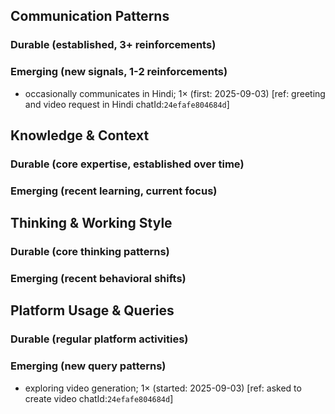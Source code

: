 ## Communication Patterns
### Durable (established, 3+ reinforcements)

### Emerging (new signals, 1-2 reinforcements)
- occasionally communicates in Hindi; 1× (first: 2025-09-03) [ref: greeting and video request in Hindi chatId:`24efafe804684d`]

## Knowledge & Context
### Durable (core expertise, established over time)

### Emerging (recent learning, current focus)

## Thinking & Working Style
### Durable (core thinking patterns)

### Emerging (recent behavioral shifts)

## Platform Usage & Queries
### Durable (regular platform activities)

### Emerging (new query patterns)
- exploring video generation; 1× (started: 2025-09-03) [ref: asked to create video chatId:`24efafe804684d`]